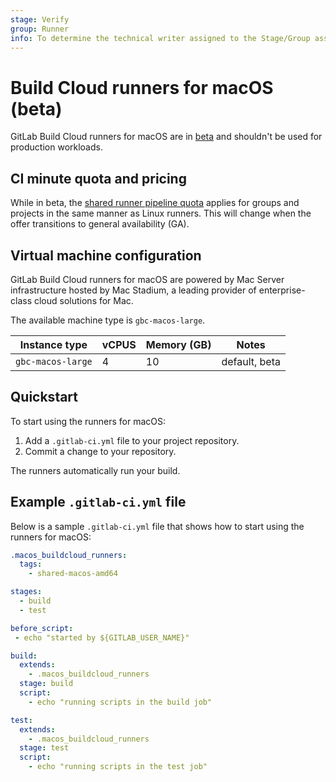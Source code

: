 ```yaml
---
stage: Verify
group: Runner
info: To determine the technical writer assigned to the Stage/Group associated with this page, see https://about.gitlab.com/handbook/engineering/ux/technical-writing/#assignments
---
```


# Build Cloud runners for macOS (beta)

GitLab Build Cloud runners for macOS are in [beta](https://about.gitlab.com/handbook/product/gitlab-the-product/#beta)
and shouldn't be used for production workloads. 

## CI minute quota and pricing

While in beta, the [shared runner pipeline quota](../admin_area/settings/continuous_integration.md#shared-runners-pipeline-minutes-quota)
applies for groups and projects in the same manner as Linux runners. This will change when the offer transitions to general availability (GA).

## Virtual machine configuration

GitLab Build Cloud runners for macOS are powered by Mac Server infrastructure hosted by Mac Stadium, a leading provider of enterprise-class cloud solutions for Mac.

The available machine type is `gbc-macos-large`.

| Instance type | vCPUS | Memory (GB) | Notes |
| --------- | --- | ------- | ------- |
|  `gbc-macos-large` | 4 | 10 | default, beta |

## Quickstart

To start using the runners for macOS:

1. Add a `.gitlab-ci.yml` file to your project repository.
1. Commit a change to your repository.

The runners automatically run your build.

## Example `.gitlab-ci.yml` file

Below is a sample `.gitlab-ci.yml` file that shows how to start using the runners for macOS:

```yaml
.macos_buildcloud_runners:
  tags:
    - shared-macos-amd64

stages:
  - build
  - test

before_script:
 - echo "started by ${GITLAB_USER_NAME}"

build:
  extends:
    - .macos_buildcloud_runners
  stage: build
  script:
    - echo "running scripts in the build job"

test:
  extends:
    - .macos_buildcloud_runners
  stage: test
  script:
    - echo "running scripts in the test job"
```
